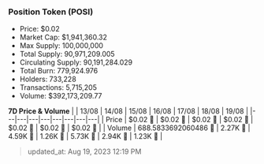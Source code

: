 
  ### Position Token (POSI)
  - Price: $0.02
  - Market Cap: $1,941,360.32
  - Max Supply: 100,000,000
  - Total Supply: 90,971,209.005
  - Circulating Supply: 90,191,284.029
  - Total Burn: 779,924.976
  - Holders: 733,228
  - Transactions: 5,715,205
  - Volume: $392,173,209.77

  **7D Price & Volume**
  | | 13&#x2F;08 | 14&#x2F;08 | 15&#x2F;08 | 16&#x2F;08 | 17&#x2F;08 | 18&#x2F;08 | 19&#x2F;08 |
  |---|---|---|---|---|---|---|---|
  | Price | $0.02 🚀 | $0.02 🚀 | $0.02 🔻 | $0.02 🔻 | $0.02 🔻 | $0.02 🔻 | $0.02 🔻 |
  | Volume | 688.5833692060486 🔻 | 2.27K 🚀 | 4.59K 🚀 | 1.26K 🔻 | 5.73K 🚀 | 2.94K 🔻 | 1.23K 🔻 |

  > updated_at: Aug 19, 2023 12:19 PM
